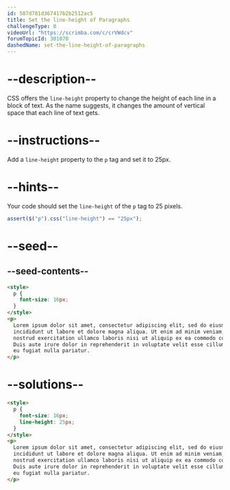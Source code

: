```yaml
---
id: 587d781d367417b2b2512ac5
title: Set the line-height of Paragraphs
challengeType: 0
videoUrl: "https://scrimba.com/c/crVWdcv"
forumTopicId: 301070
dashedName: set-the-line-height-of-paragraphs
---
```


# --description--

CSS offers the `line-height` property to change the height of each line in a block of text. As the name suggests, it changes the amount of vertical space that each line of text gets.

# --instructions--

Add a `line-height` property to the `p` tag and set it to 25px.

# --hints--

Your code should set the `line-height` of the `p` tag to 25 pixels.

```js
assert($("p").css("line-height") == "25px");
```

# --seed--

## --seed-contents--

```html
<style>
  p {
    font-size: 16px;
  }
</style>
<p>
  Lorem ipsum dolor sit amet, consectetur adipiscing elit, sed do eiusmod tempor
  incididunt ut labore et dolore magna aliqua. Ut enim ad minim veniam, quis
  nostrud exercitation ullamco laboris nisi ut aliquip ex ea commodo consequat.
  Duis aute irure dolor in reprehenderit in voluptate velit esse cillum dolore
  eu fugiat nulla pariatur.
</p>
```

# --solutions--

```html
<style>
  p {
    font-size: 16px;
    line-height: 25px;
  }
</style>
<p>
  Lorem ipsum dolor sit amet, consectetur adipiscing elit, sed do eiusmod tempor
  incididunt ut labore et dolore magna aliqua. Ut enim ad minim veniam, quis
  nostrud exercitation ullamco laboris nisi ut aliquip ex ea commodo consequat.
  Duis aute irure dolor in reprehenderit in voluptate velit esse cillum dolore
  eu fugiat nulla pariatur.
</p>
```
